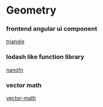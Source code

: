 # Geometry

### frontend angular ui component 

[triangle](https://github.com/gradii/geometry/tree/main/libs/triangle)


### lodash like function library
[nanofn](https://github.com/gradii/geometry/tree/main/libs/nanofn)

### vector math
[vector-math](https://github.com/gradii/geometry/tree/main/libs/vector-math)
